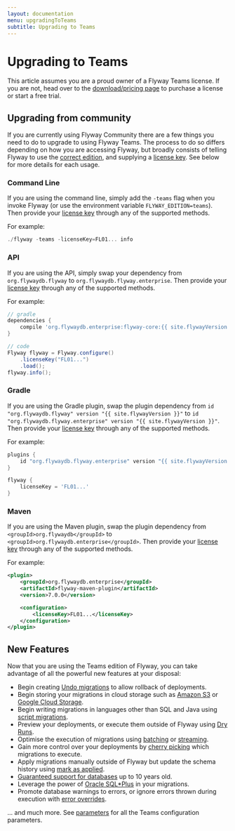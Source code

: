 ```yaml
---
layout: documentation
menu: upgradingToTeams
subtitle: Upgrading to Teams
---
```


# Upgrading to Teams

This article assumes you are a proud owner of a Flyway Teams license. If you are not, head over to the [download/pricing page](/download) to purchase a license or start a free trial.

## Upgrading from community

If you are currently using Flyway Community there are a few things you need to do to upgrade to using Flyway Teams. The process to do so differs depending on how you are accessing Flyway, but broadly consists of telling Flyway to use the [correct edition](/documentation/configuration/parameters/edition), and supplying a [license key](/documentation/configuration/parameters/licenseKey). See below for more details for each usage.

### Command Line

If you are using the command line, simply add the `-teams` flag when you invoke Flyway (or use the environment variable `FLYWAY_EDITION=teams`). Then provide your [license key](/documentation/configuration/parameters/licenseKey) through any of the supported methods.

For example:
```powershell
./flyway -teams -licenseKey=FL01... info
```

### API

If you are using the API, simply swap your dependency from `org.flywaydb.flyway` to `org.flywaydb.flyway.enterprise`. Then provide your [license key](/documentation/configuration/parameters/licenseKey) through any of the supported methods.

For example:
```groovy
// gradle
dependencies {
    compile 'org.flywaydb.enterprise:flyway-core:{{ site.flywayVersion }}'
}

// code
Flyway flyway = Flyway.configure()
    .licenseKey("FL01...")
    .load();
flyway.info();
```

### Gradle

If you are using the Gradle plugin, swap the plugin dependency from `id "org.flywaydb.flyway" version "{{ site.flywayVersion }}"` to `id "org.flywaydb.flyway.enterprise" version "{{ site.flywayVersion }}"`. Then provide your [license key](/documentation/configuration/parameters/licenseKey) through any of the supported methods.

For example:
```groovy
plugins {
    id "org.flywaydb.flyway.enterprise" version "{{ site.flywayVersion }}"
}

flyway {
    licenseKey = 'FL01...'
}
```

### Maven

If you are using the Maven plugin, swap the plugin dependency from `<groupId>org.flywaydb</groupId>` to `<groupId>org.flywaydb.enterprise</groupId>`. Then provide your [license key](/documentation/configuration/parameters/licenseKey) through any of the supported methods.

For example:
```xml
<plugin>
    <groupId>org.flywaydb.enterprise</groupId>
    <artifactId>flyway-maven-plugin</artifactId>
    <version>7.0.0</version>

    <configuration>
        <licenseKey>FL01...</licenseKey>
    </configuration>
</plugin>
```

## New Features

Now that you are using the Teams edition of Flyway, you can take advantage of all the powerful new features at your disposal:

- Begin creating [Undo migrations](/documentation/concepts/migrations#undo-migrations) to allow rollback of deployments.
- Begin storing your migrations in cloud storage such as [Amazon S3](/documentation/configuration/parameters/locations#amazon-s3) or [Google Cloud Storage](/documentation/configuration/parameters/locations#google-cloud-storage).
- Begin writing migrations in languages other than SQL and Java using [script migrations](/documentation/concepts/migrations#script-migrations).
- Preview your deployments, or execute them outside of Flyway using [Dry Runs](/documentation/concepts/dryruns).
- Optimise the execution of migrations using [batching](/documentation/configuration/parameters/batch) or [streaming](/documentation/configuration/parameters/stream).
- Gain more control over your deployments by [cherry picking](/documentation/configuration/parameters/cherryPick) which migrations to execute.
- Apply migrations manually outside of Flyway but update the schema history using [mark as applied](/documentation/configuration/parameters/skipExecutingMigrations).
- [Guaranteed support for databases](/download/faq#how-long-are-database-releases-supported-in-each-edition-of-flyway) up to 10 years old.
- Leverage the power of [Oracle SQL*Plus](/documentation/database/oracle#sqlplus-commands) in your migrations.
- Promote database warnings to errors, or ignore errors thrown during execution with [error overrides](/documentation/concepts/erroroverrides).

... and much more. See [parameters](/documentation/configuration/parameters/) for all the Teams configuration parameters.